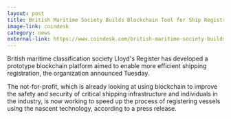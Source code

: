 ```yaml
---
layout: post
title: British Maritime Society Builds Blockchain Tool for Ship Registration
image-link: coindesk
category: news
external-link: https://www.coindesk.com/british-maritime-society-builds-blockchain-tool-for-ship-registration/
---
```


British maritime classification society Lloyd's Register has developed a prototype blockchain platform aimed to enable more efficient shipping registration, the organization announced Tuesday.

The not-for-profit, which is already looking at using blockchain to improve the safety and security of critical shipping infrastructure and individuals in the industry, is now working to speed up the process of registering vessels using the nascent technology, according to a press release.